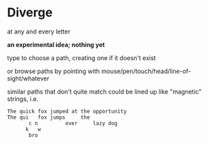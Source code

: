 
# Diverge

at any and every letter

**an experimental idea; nothing yet**

type to choose a path, creating one if it doesn't exist

or browse paths by pointing with mouse/pen/touch/head/line-of-sight/whatever

similar paths that don't quite match could be lined up like "magnetic" strings, i.e.

	The quick fox jumped at the opportunity
	The qui   fox jumps     the
	       c n         over     lazy dog
	      k   w
	       bro

